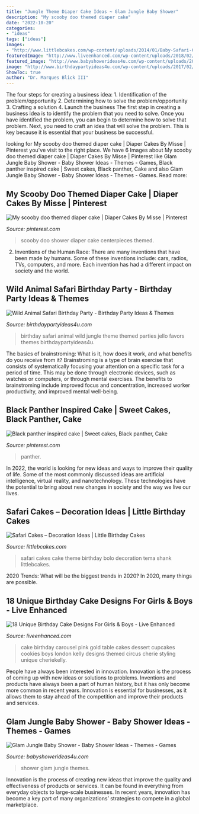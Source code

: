 ```yaml
---
title: "Jungle Theme Diaper Cake Ideas ~ Glam Jungle Baby Shower"
description: "My scooby doo themed diaper cake"
date: "2022-10-20"
categories:
- "ideas"
tags: ["ideas"]
images:
- "http://www.littlebcakes.com/wp-content/uploads/2014/01/Baby-Safari-Cakes.jpg"
featuredImage: "http://www.liveenhanced.com/wp-content/uploads/2018/02/Carousel-Cakes.jpg"
featured_image: "http://www.babyshowerideas4u.com/wp-content/uploads/2019/05/Glam-Jungle-Baby-Shower-600x923.jpg"
image: "http://www.birthdaypartyideas4u.com/wp-content/uploads/2017/02/Wild-Animal-Safari-Birthday-Party-Jello-600x900.jpg"
ShowToc: true
author: "Dr. Marques Blick III"
---
```



The four steps for creating a business idea: 1. Identification of the problem/opportunity 2. Determining how to solve the problem/opportunity 3. Crafting a solution 4. Launch the business
The first step in creating a business idea is to identify the problem that you need to solve. Once you have identified the problem, you can begin to determine how to solve that problem. Next, you need to craft an idea that will solve the problem. This is key because it is essential that your business be successful.

	

		
looking for My scooby doo themed diaper cake | Diaper Cakes By Misse | Pinterest you've visit to the right place. We have 6 Images about My scooby doo themed diaper cake | Diaper Cakes By Misse | Pinterest like Glam Jungle Baby Shower - Baby Shower Ideas - Themes - Games, Black panther inspired cake | Sweet cakes, Black panther, Cake and also Glam Jungle Baby Shower - Baby Shower Ideas - Themes - Games. Read more:
		
    
## My Scooby Doo Themed Diaper Cake | Diaper Cakes By Misse | Pinterest

<img loading=lazy src="https://s-media-cache-ak0.pinimg.com/736x/8c/b7/14/8cb714a6f444a2caf070881b900b5ba0.jpg" onerror="this.onerror=null;this.src='https://tse2.mm.bing.net/th?id=OIP.DDlsYQZRNiRq6Y0Ng_-mawHaJ6&amp;pid=15.1';" alt="My scooby doo themed diaper cake | Diaper Cakes By Misse | Pinterest">

_Source: pinterest.com_

>scooby doo shower diaper cake centerpieces themed. 

	

2. Inventions of the Human Race:
There are many inventions that have been made by humans. Some of these inventions include: cars, radios, TVs, computers, and more. Each invention has had a different impact on society and the world.

    
## Wild Animal Safari Birthday Party - Birthday Party Ideas &amp; Themes

<img loading=lazy src="http://www.birthdaypartyideas4u.com/wp-content/uploads/2017/02/Wild-Animal-Safari-Birthday-Party-Jello-600x900.jpg" onerror="this.onerror=null;this.src='https://tse1.mm.bing.net/th?id=OIP.NYdODWUqwgpOgJXsd46mDQHaLH&amp;pid=15.1';" alt="Wild Animal Safari Birthday Party - Birthday Party Ideas &amp; Themes">

_Source: birthdaypartyideas4u.com_

>birthday safari animal wild jungle theme themed parties jello favors themes birthdaypartyideas4u. 

	

The basics of brainstroming: What is it, how does it work, and what benefits do you receive from it?
Brainstroming is a type of brain exercise that consists of systematically focusing your attention on a specific task for a period of time. This may be done through electronic devices, such as watches or computers, or through mental exercises. The benefits to brainstroming include improved focus and concentration, increased worker productivity, and improved mental well-being.

    
## Black Panther Inspired Cake | Sweet Cakes, Black Panther, Cake

<img loading=lazy src="https://i.pinimg.com/736x/a5/9f/77/a59f776c434fde508f142d9735492735.jpg" onerror="this.onerror=null;this.src='https://tse2.mm.bing.net/th?id=OIP.Lyj03GRjY1WXn5N40oUFQAHaJ3&amp;pid=15.1';" alt="Black panther inspired cake | Sweet cakes, Black panther, Cake">

_Source: pinterest.com_

>panther. 

	

In 2022, the world is looking for new ideas and ways to improve their quality of life. Some of the most commonly discussed ideas are artificial intelligence, virtual reality, and nanotechnology. These technologies have the potential to bring about new changes in society and the way we live our lives.

    
## Safari Cakes – Decoration Ideas | Little Birthday Cakes

<img loading=lazy src="http://www.littlebcakes.com/wp-content/uploads/2014/01/Baby-Safari-Cakes.jpg" onerror="this.onerror=null;this.src='https://tse4.mm.bing.net/th?id=OIP.LXyC_m789VZrx3beia89RQHaKY&amp;pid=15.1';" alt="Safari Cakes – Decoration Ideas | Little Birthday Cakes">

_Source: littlebcakes.com_

>safari cakes cake theme birthday bolo decoration tema shank littlebcakes. 

	

2020 Trends: What will be the biggest trends in 2020?
In 2020, many things are possible.

    
## 18 Unique Birthday Cake Designs For Girls &amp; Boys - Live Enhanced

<img loading=lazy src="http://www.liveenhanced.com/wp-content/uploads/2018/02/Carousel-Cakes.jpg" onerror="this.onerror=null;this.src='https://tse1.mm.bing.net/th?id=OIP.6B0jarPkHSw6qY9rVt3FewHaH8&amp;pid=15.1';" alt="18 Unique Birthday Cake Designs For Girls &amp; Boys - Live Enhanced">

_Source: liveenhanced.com_

>cake birthday carousel pink gold table cakes dessert cupcakes cookies boys london kelly designs themed circus cherie styling unique cheriekelly. 

	

People have always been interested in innovation. Innovation is the process of coming up with new ideas or solutions to problems. Inventions and products have always been a part of human history, but it has only become more common in recent years. Innovation is essential for businesses, as it allows them to stay ahead of the competition and improve their products and services.

    
## Glam Jungle Baby Shower - Baby Shower Ideas - Themes - Games

<img loading=lazy src="http://www.babyshowerideas4u.com/wp-content/uploads/2019/05/Glam-Jungle-Baby-Shower-600x923.jpg" onerror="this.onerror=null;this.src='https://tse2.mm.bing.net/th?id=OIP.pD9KS0ZvweFByoYFHqkZ8AHaLZ&amp;pid=15.1';" alt="Glam Jungle Baby Shower - Baby Shower Ideas - Themes - Games">

_Source: babyshowerideas4u.com_

>shower glam jungle themes. 

	

Innovation is the process of creating new ideas that improve the quality and effectiveness of products or services. It can be found in everything from everyday objects to large-scale businesses. In recent years, innovation has become a key part of many organizations’ strategies to compete in a global marketplace.

